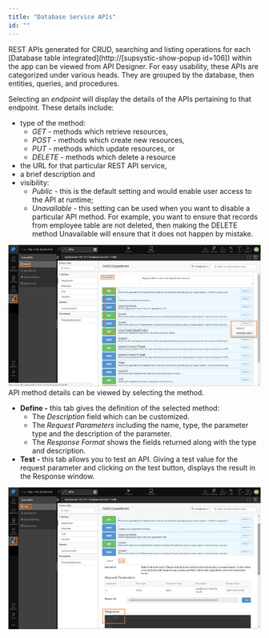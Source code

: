 ```yaml
---
title: "Database Service APIs"
id: ""
---
```


REST APIs generated for CRUD, searching and listing operations for each [Database table integrated](http://[supsystic-show-popup id=106]) within the app can be viewed from API Designer. For easy usability, these APIs are categorized under various heads. They are grouped by the database, then entities, queries, and procedures.

Selecting an _endpoint_ will display the details of the APIs pertaining to that endpoint. These details include:

- type of the method:
    - _GET -_ methods which retrieve resources,
    - _POST -_ methods which create new resources,
    - _PUT -_ methods which update resources, or
    - _DELETE -_ methods which delete a resource
- the URL for that particular REST API service,
- a brief description and
- visibility:
    - _Public_ \- this is the default setting and would enable user access to the API at runtime;
    - _Unavailable -_ this setting can be used when you want to disable a particular API method. For example, you want to ensure that records from employee table are not deleted, then making the DELETE method Unavailable will ensure that it does not happen by mistake.

[![](/learn/assets/API_DB_access.png)](/learn/assets/API_DB_access.png)API method details can be viewed by selecting the method.

- **Define -** this tab gives the definition of the selected method:
    - The _Description_ field which can be customized.
    - The _Request Parameters_ including the name, type, the parameter type and the description of the parameter.
    - The _Response Format_ shows the fields returned along with the type and description.
- **Test -** this tab allows you to test an API. Giving a test value for the request parameter and clicking on the test button, displays the result in the Response window.

[![](/learn/assets/API_DB_test.png)](/learn/assets/API_DB_test.png)


